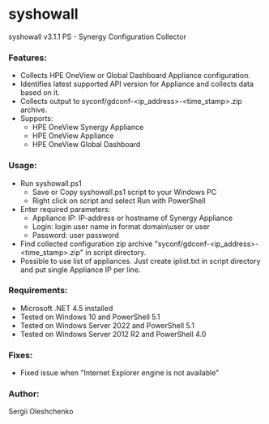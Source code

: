 syshowall
=========
syshowall v3.1.1 PS - Synergy Configuration Collector

### Features:
* Collects HPE OneView or Global Dashboard Appliance configuration.
* Identifies latest supported API version for Appliance and collects data based on it.
* Collects output to syconf/gdconf-<ip_address>-<time_stamp>.zip archive.
* Supports:
   	-  HPE OneView Synergy Appliance
   	-  HPE OneView Appliance
   	-  HPE OneView Global Dashboard 

### Usage:
* Run syshowall.ps1
	- Save or Copy syshowall.ps1 script to your Windows PC
	- Right click on script and select Run with PowerShell
* Enter required parameters:
	- Appliance IP:    IP-address or hostname of Synergy Appliance
	- Login:           login user name in format domain\user or user
	- Password:        user password
* Find collected configuration zip archive "syconf/gdconf-<ip_address>-<time_stamp>.zip" in script directory.
* Possible to use list of appliances. Just create iplist.txt in script directory and put single Appliance IP per line.

### Requirements:
* Microsoft .NET 4.5 installed
* Tested on Windows 10 and PowerShell 5.1
* Tested on Windows Server 2022 and PowerShell 5.1
* Tested on Windows Server 2012 R2 and PowerShell 4.0

### Fixes:
* Fixed issue when "Internet Explorer engine is not available"

### Author:
Sergii Oleshchenko<br/>
